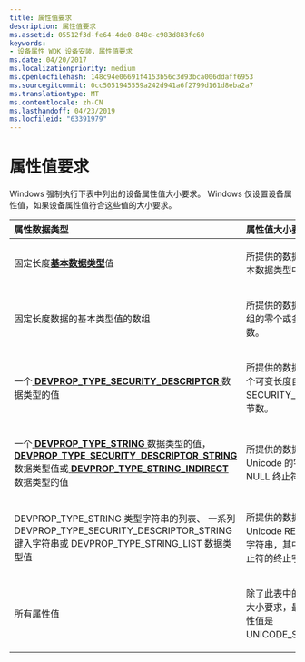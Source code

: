```yaml
---
title: 属性值要求
description: 属性值要求
ms.assetid: 05512f3d-fe64-4de0-848c-c983d883fc60
keywords:
- 设备属性 WDK 设备安装，属性值要求
ms.date: 04/20/2017
ms.localizationpriority: medium
ms.openlocfilehash: 148c94e06691f4153b56c3d93bca006ddaff6953
ms.sourcegitcommit: 0cc5051945559a242d941a6f2799d161d8eba2a7
ms.translationtype: MT
ms.contentlocale: zh-CN
ms.lasthandoff: 04/23/2019
ms.locfileid: "63391979"
---
```

# <a name="property-value-requirements"></a>属性值要求


Windows 强制执行下表中列出的设备属性值大小要求。 Windows 仅设置设备属性值，如果设备属性值符合这些值的大小要求。

<table>
<colgroup>
<col width="50%" />
<col width="50%" />
</colgroup>
<thead>
<tr class="header">
<th align="left">属性数据类型</th>
<th align="left">属性值大小要求</th>
</tr>
</thead>
<tbody>
<tr class="odd">
<td align="left"><p>固定长度<a href="https://msdn.microsoft.com/library/windows/hardware/ff537793" data-raw-source="[&lt;strong&gt;base-data-type&lt;/strong&gt;](https://msdn.microsoft.com/library/windows/hardware/ff537793)"><strong>基本数据类型</strong></a>值</p></td>
<td align="left"><p>所提供的数据的指定的大小必须是基本数据类型中的字节数。</p></td>
</tr>
<tr class="even">
<td align="left"><p>固定长度数据的基本类型值的数组</p></td>
<td align="left"><p>所提供的数据的指定的大小必须是数组的零个或多个基数据类型值的字节数。</p></td>
</tr>
<tr class="odd">
<td align="left"><p>一个<a href="https://msdn.microsoft.com/library/windows/hardware/ff543608" data-raw-source="[&lt;strong&gt;DEVPROP_TYPE_SECURITY_DESCRIPTOR&lt;/strong&gt;](https://msdn.microsoft.com/library/windows/hardware/ff543608)"> <strong>DEVPROP_TYPE_SECURITY_DESCRIPTOR</strong> </a>数据类型的值</p></td>
<td align="left"><p>所提供的数据的指定的大小必须是一个可变长度自相关 SECURITY_DESCRIPTOR 结构的字节数。</p></td>
</tr>
<tr class="even">
<td align="left"><p>一个<a href="https://msdn.microsoft.com/library/windows/hardware/ff543612" data-raw-source="[&lt;strong&gt;DEVPROP_TYPE_STRING&lt;/strong&gt;](https://msdn.microsoft.com/library/windows/hardware/ff543612)"> <strong>DEVPROP_TYPE_STRING</strong> </a>数据类型的值， <a href="https://msdn.microsoft.com/library/windows/hardware/ff543609" data-raw-source="[&lt;strong&gt;DEVPROP_TYPE_SECURITY_DESCRIPTOR_STRING&lt;/strong&gt;](https://msdn.microsoft.com/library/windows/hardware/ff543609)"> <strong>DEVPROP_TYPE_SECURITY_DESCRIPTOR_STRING</strong> </a>数据类型值或<a href="https://msdn.microsoft.com/library/windows/hardware/ff543613" data-raw-source="[&lt;strong&gt;DEVPROP_TYPE_STRING_INDIRECT&lt;/strong&gt;](https://msdn.microsoft.com/library/windows/hardware/ff543613)"> <strong>DEVPROP_TYPE_STRING_INDIRECT</strong> </a>数据类型的值</p></td>
<td align="left"><p>所提供的数据的指定的大小必须为 Unicode 的字节数<a href="https://docs.microsoft.com/windows/desktop/SysInfo/registry-value-types" data-raw-source="[REG_SZ](https://docs.microsoft.com/windows/desktop/SysInfo/registry-value-types)">REG_SZ</a>包括 NULL 终止符的字符串。</p></td>
</tr>
<tr class="odd">
<td align="left"><p>DEVPROP_TYPE_STRING 类型字符串的列表、 一系列 DEVPROP_TYPE_SECURITY_DESCRIPTOR_STRING 键入字符串或 DEVPROP_TYPE_STRING_LIST 数据类型值</p></td>
<td align="left"><p>所提供的数据的指定的大小必须是 Unicode REG_MULTLI_SZ 列表的字符串，其中包括最后一个 NULL 终止符的终止字符串列表的字节数。</p></td>
</tr>
<tr class="even">
<td align="left"><p>所有属性值</p></td>
<td align="left"><p>除了此表中的其他行中列出的属性值大小要求，最大大小 （字节） 的属性值是 UNICODE_STRING_MAX_BYTES。</p></td>
</tr>
</tbody>
</table>

 

 

 






